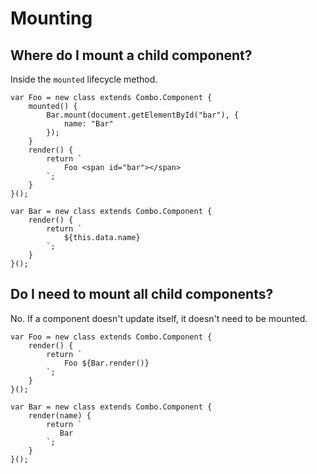 # Mounting

## Where do I mount a child component?

Inside the `mounted` lifecycle method.

	var Foo = new class extends Combo.Component {
		mounted() {
			Bar.mount(document.getElementById("bar"), {
				name: "Bar"
			});
		}
		render() {
			return `
				Foo <span id="bar"></span>
			`;
		}
	}();

	var Bar = new class extends Combo.Component {
		render() {
			return `
				${this.data.name}
			`;
		}
	}();

## Do I need to mount all child components?
   
No. If a component doesn't update itself, it doesn't need to be mounted.

    var Foo = new class extends Combo.Component {
        render() {
            return `
                Foo ${Bar.render()}
            `;
        }
    }();

    var Bar = new class extends Combo.Component {
        render(name) {
            return `
               Bar
            `;
        }
    }();   